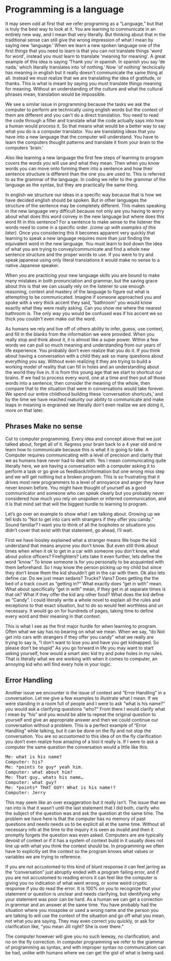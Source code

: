 # Programming is a language

It may seem odd at first that we refer programing as a “Language,” but that is truly the best way to look at it. You are learning to communicate in an entirely new way, and I mean that very literally. But thinking about that in the traditional sense can still give the wrong impression of what I mean by saying new ‘language.’ When we learn a new spoken language one of the first things that you need to learn is that you can not translate things 'word for word', instead you must learn to translate 'meaning for meaning'. A great example of this idea is saying ‘Thank you’ in spanish. In spanish you say ‘de nada,’ which literally translates into ‘of nothing.’ Now 'of nothing' techcically has meaning in english but it really doesn't communicate the same thing at all. Instead we must realize that we are translating the idea of gratitude, or thanks. This is what is meant by saying you must translate things meaning for meaning. Without an understanding of the culture and what the cultural phrases mean, translation would be impossible.

We see a similar issue in programming because the tasks we ask the computer to perform are technically using english words but the context of them are different and you can't do a direct translation. You need to read the code through a filter and translate what the code actually says into how a human would process it. So that means what would be a better way to say what you do is a computer translator. You are translating ideas that you have into a new language that the computer will understand. You have to learn the computers thought patterns and translate it from your brain to the computers 'brain.'


<!-- Another phenomenon that occurs when you are learning a new langage is there are also words in other languages that english really does not have words or concepts for. For example the word ‘Sobremesa‘ is a spanish word that translates to, ‘the conversation that follows a meal.’ Now it’s not hard to translate the word but we have to many words to describe what they have in one word. -->

Also like learning a new language the first few steps of learning to program covers the words you will use and what they mean. Then when you know words you can move onto forming them into a sentence and how their sentence structure is different than the one you are used to. This is referred to as the grammar of the language. In coding we refer to the grammar of the language as the syntax, but they are practically the same thing.

In english we structure our ideas in a specific way because that is how we have decided english should be spoken. But in other languages the structure of the sentence may be completely different. This makes speaking in the new language very difficult because not only are you having to worry about what does this word convey in the new language but where does this word fit in this sentence? For a sentence to make sense to the listener the words need to come in a specific order. *(come up with examples of this later).* Once you considering this it becomes apparent very quickly that learning to speak a new language requires more than just finding the equivalent word in the new language. You must learn to boil down the idea of what you are trying to convey/communicate and find a whole new sentence structure and the proper words to use. If you were to try and speak japanese using only literal translations it would make no sense to a native Japanese speaker.

When you are practicing your new language skills you are bound to make many mistakes in both pronunciation and grammar, but the saving grace about this is that we can usually rely on the listener to use enough reasoning, context and mastery of the language to figure out what is attempting to be communicated. Imagine if someone approached you and spoke with a very thick accent they said, “bathroom” you would know exactly what they were really asking. Can you show me where the nearest bathroom is. The only way you would be confused was if his accent we so thick you couldn’t even make out the word.

As humans we rely and live off of others ability to infer, guess, use context, and fill in the blanks from the information we were provided. When you really stop and think about it, it is almost like a super power. Within a few words we can pull so much meaning and understanding from our years of life experience. You probably don’t even realize that you do it. If you think about having a conversation with a child they ask so many questions about everything you say. Without even realizing it they are trying to build a working model of reality that can fill in holes and an understanding about the world they live in. It is from this young age that we start to shortcut our brains. If we had to process every word, one at a time and then put all those words into a sentence, then consider the meaning of the whole, then compare that to the situation that were in conversations would take forever. We spend our entire childhood building these ‘conversation shortcuts,’ and by the time we have reached maturity our ability to communicate and make leaps in meaning is engrained we literally don’t even realize we are doing it, more on that later.

## Phrases Make no sense

Cut to computer programming. Every idea and concept above that we just talked about, forget all of it. Regress your brain back to a 4 year old and re learn how to communicate because this is what it is going to take. A Computer requires communicating with a level of precision and clarity that we as humans have never had to deal with. Yes I mean communicating quite literally here, we are having a conversation with a computer asking it to perform a task or go give us feedback/information but one wrong miss step and we will get nothing but a broken program. This is so frustrating that it drives most new programmers to a level of annoyance and anger they have never known before. You might have thought of yourself as a good communicator and someone who can speak clearly but you probably never considered how much you rely on unspoken or inferred communication, and it is that mind set that will the biggest hurdle to learning to program.

Let’s go over an example to show what I am talking about. Growing up we tell kids to “Not to get into cars with strangers if they offer you candy.” Sound familiar? I want you to think of all the loopholes or situations you didn’t cover that exist with that statement, go ahead, I’ll wait.

First we have loosley explained what a stranger means We hope the kid understand that means anyone you don’t know. But even still think about times when when it ok to get in a car with someone you don’t know, what about police officers? Firefighters? Lets take it even further, lets define the word “know.” To know someone is for you personally to be acquainted with them beforehand. So I may know the person picking up my child but since they don’t know them the kid shouldn’t get in the car with them. Ok also lets define car. Do we just mean sedans? Trucks? Vans? Does getting the the bed of a track count as “getting in?“ What exactly does “get in with” mean. What about specifically “get in with” mean, if they get in at separate times is that ok? What if they offer the kid any other food? What does the kid define as “Candy”. I could literally write a whole novel to explain all the rules and exceptions to that exact situation, but to do so would feel worthless and un necessary. It would go on for hundreds of pages, taking time to define every word and their meaning in that context.

This is what I see as the first major hurdle for when learning to program. Often what we say has no bearing on what we mean. When we say, “do Not get into cars with strangers if they offer you candy” what we really are trying to say is, “I don’t want to lose you and have you get kidnapped. So please don’t be stupid” As you go forward in life you may want to start asking yourself, how would a smart alec kid try and poke holes in my rules. That is literally what we are working with when it comes to computer, an annoying kid who will find every hole in your logic.

## Error Handling

Another issue we encounter is the issue of context and “Error Handling” in a conversation. Let me give a few examples to illustrate what I mean. If we were standing in a room full of people and I were to ask “what is his name?” you would ask a clarifying questions “who?” From there I would clarify what I mean by “his” and you would be able to repeat the original question to yourself and give an appropriate answer and then we could continue our conversation without a problem. This is a perfect example of “Error Handling” while talking, but it can be done on the fly and not stop the conversation. You are so accustomed to this idea of on the fly clarification you don’t even realize how amazing of a tool it really is.
If I were to ask a computer the same question the conversation would a little like this.

<pre>Me: what is his name?
Computer: his?
Me: *points to guy* yeah him.
Computer: what about him?
Me: That guy, whats his name…
Computer: what guy?
Me: *points* THAT GUY! What is his name!?
Computer: Jerry</pre>

This may seem like an over exaggeration but it really isn’t. The issue that we ran into is that it wasn’t until the last statement that I did both, clarify who the subject of the question was and ask the question at the same time. The problem we have here is that the computer has no memory of past questions and needs needs us to be explicit all at the same time. Without all necessary info at the time to the inquiry it is seen as invalid and then it promptly forgets the question was even asked. Computers are are typically devoid of context or if it has a system of context build in it usually does not line up with what you think the context should be. In programming we often have to explicitly set the context so the program knows what values or variables we are trying to reference.

If you are not accustomed to this kind of blunt response it can feel jarring as the “conversation” just abruptly ended with a program failing error, and if you are not accustomed to reading errors it can feel like the computer is giving you no indication of what went wrong, or some weird cryptic response if you do read the error. It is 100% on you to recognize that your statement or question is unclear and needs clarifying, but identifying why your statement was poor can be hard. As a human we can get a correction in grammar and an answer at the same time. You have probably had the situation where you misspoke or used a wrong name and the person you are talking to will use the context of the situation and go off what you mean, not what you are saying. They may even correct you quickly, or ask for clarification like, “you mean Jill right? She is over there.”

The computer however will give you no such leeway, no clarification, and no on the fly correction. In computer programming we refer to the grammar of programming as syntax, and with improper syntax no communication can be had, unlike with humans where we can get the gist of what is being said.